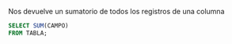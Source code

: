Nos devuelve un sumatorio de todos los registros de una columna

```sql
SELECT SUM(CAMPO)
FROM TABLA;
```